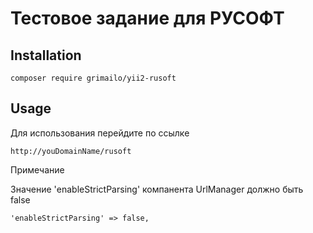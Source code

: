 Тестовое задание для РУСОФТ
===========================

Installation
------------

```
composer require grimailo/yii2-rusoft
```

Usage
-----

Для использования перейдите по ссылке

```
http://youDomainName/rusoft

```

Примечание

Значение 'enableStrictParsing' компанента UrlManager должно быть false

```
'enableStrictParsing' => false,
```